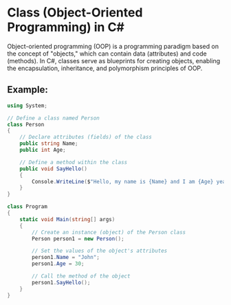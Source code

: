 # Class (Object-Oriented Programming) in C#

Object-oriented programming (OOP) is a programming paradigm based on the concept of "objects," which can contain data (attributes) and code (methods). In C#, classes serve as blueprints for creating objects, enabling the encapsulation, inheritance, and polymorphism principles of OOP.

## Example:

```csharp
using System;

// Define a class named Person
class Person
{
    // Declare attributes (fields) of the class
    public string Name;
    public int Age;

    // Define a method within the class
    public void SayHello()
    {
        Console.WriteLine($"Hello, my name is {Name} and I am {Age} years old.");
    }
}

class Program
{
    static void Main(string[] args)
    {
        // Create an instance (object) of the Person class
        Person person1 = new Person();

        // Set the values of the object's attributes
        person1.Name = "John";
        person1.Age = 30;

        // Call the method of the object
        person1.SayHello();
    }
}
